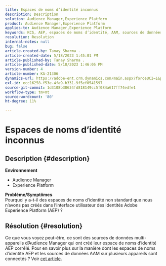 ```yaml
---
title: Espaces de noms d’identité inconnus
description: Description
solution: Audience Manager,Experience Platform
product: Audience Manager,Experience Platform
applies-to: Audience Manager,Experience Platform
keywords: KCS, AEP, espaces de noms d’identité, AAM, sources de données
resolution: Resolution
internal-notes: null
bug: false
article-created-by: Tanay Sharma .
article-created-date: 5/18/2023 1:45:01 PM
article-published-by: Tanay Sharma .
article-published-date: 5/18/2023 1:46:06 PM
version-number: 4
article-number: KA-21306
dynamics-url: https://adobe-ent.crm.dynamics.com/main.aspx?forceUCI=1&pagetype=entityrecord&etn=knowledgearticle&id=0d534b2f-82f5-ed11-8848-6045bd006268
exl-id: ecc16258-f53e-4fa9-b331-9f5ef0541597
source-git-commit: 1d3108b38634fd818149cc5f084a617ff74edfe1
workflow-type: tm+mt
source-wordcount: '80'
ht-degree: 11%

---
```


# Espaces de noms d’identité inconnus

## Description {#description}

<b>Environnement</b>
- Audience Manager
- Experience Platform




<b>Problème/Symptômes</b>
<br>Pourquoi y a-t-il des espaces de noms d’identité non standard que nous n’avons pas créés dans l’interface utilisateur des identités Adobe Experience Platform (AEP) ?<br>

## Résolution {#resolution}


Ce que vous voyez peut-être, ce sont des sources de données multi-appareils d’Audience Manager qui ont créé leur espace de noms d’identité AEP corrélé. Pour en savoir plus sur la manière dont les espaces de noms d’identité AEP et les sources de données AAM sur plusieurs appareils sont connectés ? Voir [cet article](https://experienceleague.adobe.com/docs/experience-cloud-kcs/kbarticles/KA-21305.html?lang=fr).
